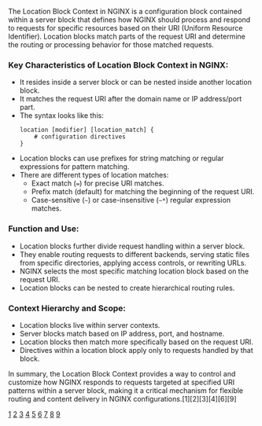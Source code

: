 The Location Block Context in NGINX is a configuration block contained within a server block that defines how NGINX should
process and respond to requests for specific resources based on their URI (Uniform Resource Identifier). Location blocks
match parts of the request URI and determine the routing or processing behavior for those matched requests.

### Key Characteristics of Location Block Context in NGINX:

- It resides inside a server block or can be nested inside another location block.
- It matches the request URI after the domain name or IP address/port part.
- The syntax looks like this:
  ```
  location [modifier] [location_match] {
      # configuration directives
  }
  ```
- Location blocks can use prefixes for string matching or regular expressions for pattern matching.
- There are different types of location matches:
  - Exact match (`=`) for precise URI matches.
  - Prefix match (default) for matching the beginning of the request URI.
  - Case-sensitive (`~`) or case-insensitive (`~*`) regular expression matches.

### Function and Use:

- Location blocks further divide request handling within a server block.
- They enable routing requests to different backends, serving static files from specific directories, applying access
  controls, or rewriting URLs.
- NGINX selects the most specific matching location block based on the request URI.
- Location blocks can be nested to create hierarchical routing rules.

### Context Hierarchy and Scope:

- Location blocks live within server contexts.
- Server blocks match based on IP address, port, and hostname.
- Location blocks then match more specifically based on the request URI.
- Directives within a location block apply only to requests handled by that block.

In summary, the Location Block Context provides a way to control and customize how NGINX responds to requests targeted at
specified URI patterns within a server block, making it a critical mechanism for flexible routing and content delivery in
NGINX configurations.[1][2][3][4][6][9]

[1](https://www.digitalocean.com/community/tutorials/understanding-the-nginx-configuration-file-structure-and-configuration-contexts)
[2](https://reintech.io/blog/nginx-location-blocks-contexts-guide)
[3](https://www.plesk.com/blog/various/nginx-configuration-guide/)
[4](https://www.digitalocean.com/community/tutorials/understanding-nginx-server-and-location-block-selection-algorithms)
[5](https://www.youtube.com/watch?v=C5kMgshNc6g) [6](https://bitlaunch.io/blog/how-to-configure-nginx/)
[7](https://nginx.org/en/docs/beginners_guide.html)
[8](https://blog.martinfjordvald.com/understanding-the-nginx-configuration-inheritance-model/)
[9](https://dev.to/kabilan/understanding-nginx-core-contexts-52o8)
